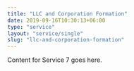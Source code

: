 ```yaml
---
title: "LLC and Corporation Formation"
date: 2019-09-16T10:30:13+06:00
type: "service"
layout: "service/single"
slug: "llc-and-corporation-formation"
---
```



Content for Service 7 goes here.
